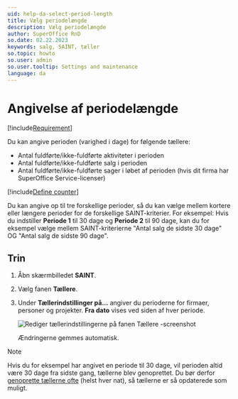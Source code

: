 ```yaml
---
uid: help-da-select-period-length
title: Vælg periodelængde
description: Vælg periodelængde
author: SuperOffice RnD
so.date: 02.22.2023
keywords: salg, SAINT, tæller
so.topic: howto
so.user: admin
so.user.tooltip: Settings and maintenance
language: da
---
```


# Angivelse af periodelængde

[!include[Requirement](../includes/note-saint-req.md)]

Du kan angive perioden (varighed i dage) for følgende tællere:

* Antal fuldførte/ikke-fuldførte aktiviteter i perioden
* Antal fuldførte/ikke-fuldførte salg i perioden
* Antal fuldførte/ikke-fuldførte sager i løbet af perioden (hvis dit firma har SuperOffice Service-licenser)

[!include[Define counter](../../../learn/includes/def-counter.md)]

Du kan angive op til tre forskellige perioder, så du kan vælge mellem kortere eller længere perioder for de forskellige SAINT-kriterier. For eksempel: Hvis du indstiller **Periode 1** til 30 dage og **Periode 2** til 90 dage, kan du for eksempel vælge mellem SAINT-kriterierne "Antal salg de sidste 30 dage" OG "Antal salg de sidste 90 dage".

## Trin

1. Åbn skærmbilledet **SAINT**.

2. Vælg fanen **Tællere**.

3. Under **Tællerindstillinger på...** angiver du perioderne for firmaer, personer og projekter. **Fra dato** vises ved siden af hver periode.

    ![Rediger tællerindstillingerne på fanen Tællere -screenshot][img1]

    Ændringerne gemmes automatisk.

> [!NOTE]
> Hvis du for eksempel har angivet en periode til 30 dage, vil perioden altid være 30 dage fra sidste gang, tællerne blev genoprettet. Du bør derfor [genoprette tællerne ofte][2] (helst hver nat), så tællerne er så opdaterede som muligt.

<!-- Referenced links -->
[2]: manage-status-monitors.md

<!-- Referenced images -->
[img1]: media/admin-saint-counters.png
